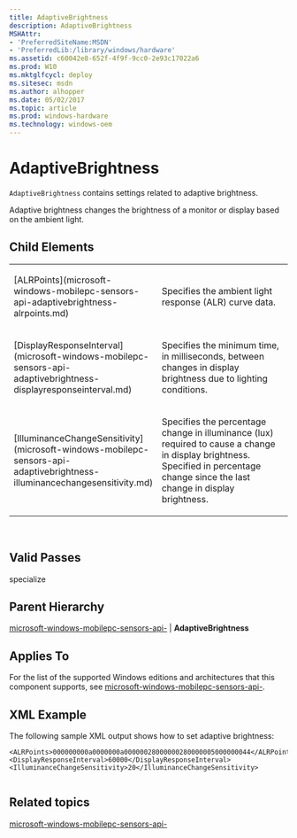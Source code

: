 ```yaml
---
title: AdaptiveBrightness
description: AdaptiveBrightness
MSHAttr:
- 'PreferredSiteName:MSDN'
- 'PreferredLib:/library/windows/hardware'
ms.assetid: c60042e8-652f-4f9f-9cc0-2e93c17022a6
ms.prod: W10
ms.mktglfcycl: deploy
ms.sitesec: msdn
ms.author: alhopper
ms.date: 05/02/2017
ms.topic: article
ms.prod: windows-hardware
ms.technology: windows-oem
---
```


# AdaptiveBrightness


`AdaptiveBrightness` contains settings related to adaptive brightness.

Adaptive brightness changes the brightness of a monitor or display based on the ambient light.

## Child Elements


<table>
<colgroup>
<col width="50%" />
<col width="50%" />
</colgroup>
<tbody>
<tr class="odd">
<td><p>[ALRPoints](microsoft-windows-mobilepc-sensors-api-adaptivebrightness-alrpoints.md)</p></td>
<td><p>Specifies the ambient light response (ALR) curve data.</p></td>
</tr>
<tr class="even">
<td><p>[DisplayResponseInterval](microsoft-windows-mobilepc-sensors-api-adaptivebrightness-displayresponseinterval.md)</p></td>
<td><p>Specifies the minimum time, in milliseconds, between changes in display brightness due to lighting conditions.</p></td>
</tr>
<tr class="odd">
<td><p>[IlluminanceChangeSensitivity](microsoft-windows-mobilepc-sensors-api-adaptivebrightness-illuminancechangesensitivity.md)</p></td>
<td><p>Specifies the percentage change in illuminance (lux) required to cause a change in display brightness. Specified in percentage change since the last change in display brightness.</p></td>
</tr>
</tbody>
</table>

 

## Valid Passes


specialize

## Parent Hierarchy


[microsoft-windows-mobilepc-sensors-api-](microsoft-windows-mobilepc-sensors-api.md) | **AdaptiveBrightness**

## Applies To


For the list of the supported Windows editions and architectures that this component supports, see [microsoft-windows-mobilepc-sensors-api-](microsoft-windows-mobilepc-sensors-api.md).

## XML Example


The following sample XML output shows how to set adaptive brightness:

``` syntax
<ALRPoints>000000000a0000000a00000028000000280000005000000044</ALRPoints>
<DisplayResponseInterval>60000</DisplayResponseInterval>
<IlluminanceChangeSensitivity>20</IlluminanceChangeSensitivity>
```

``` syntax
```

## Related topics


[microsoft-windows-mobilepc-sensors-api-](microsoft-windows-mobilepc-sensors-api.md)

 

 







